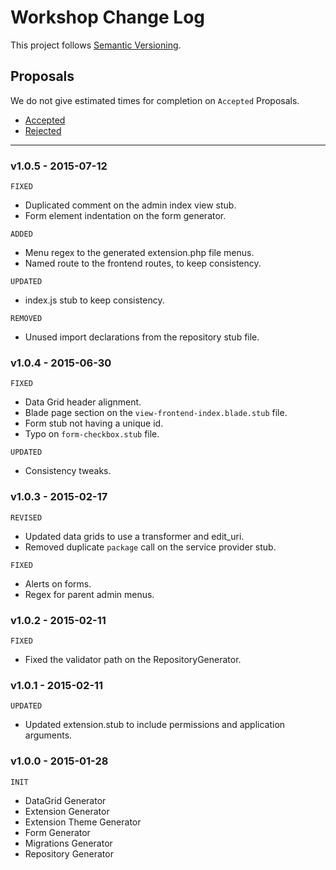 # Workshop Change Log

This project follows [Semantic Versioning](CONTRIBUTING.md).

## Proposals

We do not give estimated times for completion on `Accepted` Proposals.

- [Accepted](https://github.com/cartalyst/workshop/labels/Accepted)
- [Rejected](https://github.com/cartalyst/workshop/labels/Rejected)

---

### v1.0.5 - 2015-07-12

`FIXED`

- Duplicated comment on the admin index view stub.
- Form element indentation on the form generator.

`ADDED`

- Menu regex to the generated extension.php file menus.
- Named route to the frontend routes, to keep consistency.

`UPDATED`

- index.js stub to keep consistency.

`REMOVED`

- Unused import declarations from the repository stub file.

### v1.0.4 - 2015-06-30

`FIXED`

- Data Grid header alignment.
- Blade page section on the `view-frontend-index.blade.stub` file.
- Form stub not having a unique id.
- Typo on `form-checkbox.stub` file.

`UPDATED`

- Consistency tweaks.

### v1.0.3 - 2015-02-17

`REVISED`

- Updated data grids to use a transformer and edit_uri.
- Removed duplicate `package` call on the service provider stub.

`FIXED`

- Alerts on forms.
- Regex for parent admin menus.

### v1.0.2 - 2015-02-11

`FIXED`

- Fixed the validator path on the RepositoryGenerator.

### v1.0.1 - 2015-02-11

`UPDATED`

- Updated extension.stub to include permissions and application arguments.

### v1.0.0 - 2015-01-28

`INIT`

- DataGrid Generator
- Extension Generator
- Extension Theme Generator
- Form Generator
- Migrations Generator
- Repository Generator
